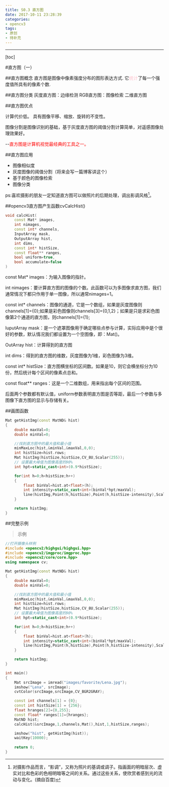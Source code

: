 ```yaml
---
title: S0.3 直方图
date: 2017-10-11 23:28:39
categories: 
- opencv3
tags:
- 原创
- 待补充
---
```



---

[toc]

#直方图（一）

##直方图概念
直方图是图像中像素强度分布的图形表达方式.
它<font color="pink">统计</font>了每一个强度值所具有的像素个数.

##直方图分类
灰度直方图：边缘检测
RGB直方图：图像检索
二维直方图

##直方图优点

计算代价低。
具有图像平移、缩放、旋转的不变性。

图像分割是图像识别的基础，基于灰度直方图的阈值分割计算简单，对遥感图像处理效果好。

--<font color="red">直方图是计算机视觉最经典的工具之一。</font>

##直方图应用
- 图像相似度
- 灰度图像的阈值分割（将来会写一篇博客讲这个）
- 基于颜色的图像检索
- 图像分类

ps:喜欢摄影的朋友一定知道直方图可以做照片的后期处理，调出影调风格[^footnote]。

##opencv3直方图产生函数cvCalcHist()

```cpp
void calcHist(
    const Mat* images, 
    int nimages,
    const int* channels,
    InputArray mask,
    OutputArray hist, 
    int dims, 
    const int* histSize,
    const float** ranges, 
    bool uniform=true, 
    bool accumulate=false 
)
```

const Mat* images：为输入图像的指针。

int nimages：要计算直方图的图像的个数。此函数可以为多图像求直方图，我们通常情况下都只作用于单一图像，所以通常nimages=1。

const int* channels：图像的通道，它是一个数组，如果是灰度图像则channels[1]={0};如果是彩色图像则channels[3]={0,1,2}；如果是只是求彩色图像第2个通道的直方图，则channels[1]={1};

IuputArray mask：是一个遮罩图像用于确定哪些点参与计算，实际应用中是个很好的参数，默认情况我们都设置为一个空图像，即：Mat()。

OutArray hist：计算得到的直方图

int dims：得到的直方图的维数，灰度图像为1维，彩色图像为3维。

const int* histSize：直方图横坐标的区间数。如果是10，则它会横坐标分为10份，然后统计每个区间的像素点总和。

const float** ranges：这是一个二维数组，用来指出每个区间的范围。

后面两个参数都有默认值，uniform参数表明直方图是否等距，最后一个参数与多图像下直方图的显示与存储有关。


##画图函数
```cpp
Mat getHistImg(const MatND& hist)
{
    double maxVal=0;
    double minVal=0;

    //找到直方图中的最大值和最小值
    minMaxLoc(hist,&minVal,&maxVal,0,0);
    int histSize=hist.rows;
    Mat histImg(histSize,histSize,CV_8U,Scalar(255));
    // 设置最大峰值为图像高度的90%
    int hpt=static_cast<int>(0.9*histSize);

    for(int h=0;h<histSize;h++)
    {
        float binVal=hist.at<float>(h);
        int intensity=static_cast<int>(binVal*hpt/maxVal);
        line(histImg,Point(h,histSize),Point(h,histSize-intensity),Scalar::all(0));
    }

    return histImg;
}
```

##完整示例
>示例

```cpp
//打开摄像头样例
#include <opencv2/highgui/highgui.hpp>
#include <opencv2/imgproc/imgproc.hpp>
#include <opencv2/core/core.hpp>
using namespace cv;

Mat getHistImg(const MatND& hist)
{
    double maxVal=0;
    double minVal=0;

    //找到直方图中的最大值和最小值
    minMaxLoc(hist,&minVal,&maxVal,0,0);
    int histSize=hist.rows;
    Mat histImg(histSize,histSize,CV_8U,Scalar(255));
    // 设置最大峰值为图像高度的90%
    int hpt=static_cast<int>(0.9*histSize);

    for(int h=0;h<histSize;h++)
    {
        float binVal=hist.at<float>(h);
        int intensity=static_cast<int>(binVal*hpt/maxVal);
        line(histImg,Point(h,histSize),Point(h,histSize-intensity),Scalar::all(0));
    }

    return histImg;
}

int main()
{
    Mat srcImage = imread("images/favorite/Lena.jpg");
    imshow("Lena", srcImage); 
    cvtColor(srcImage,srcImage,CV_BGR2GRAY);

    const int channels[1] = {0};       
    const int histSize[1] = {256};
    float hranges[2]={0,255};
    const float* ranges[1]={hranges};
    MatND hist;
    calcHist(&srcImage,1,channels,Mat(),hist,1,histSize,ranges);

    imshow("hist", getHistImg(hist));
    waitKey(10000);
        
    return 0;
}

```


[^footnote]:对摄影作品而言，“影调”，又称为照片的基调或调子。指画面的明暗层次、虚实对比和色彩的色相明暗等之间的关系。通过这些关系，使欣赏者感到光的流动与变化。(摘自百度)
